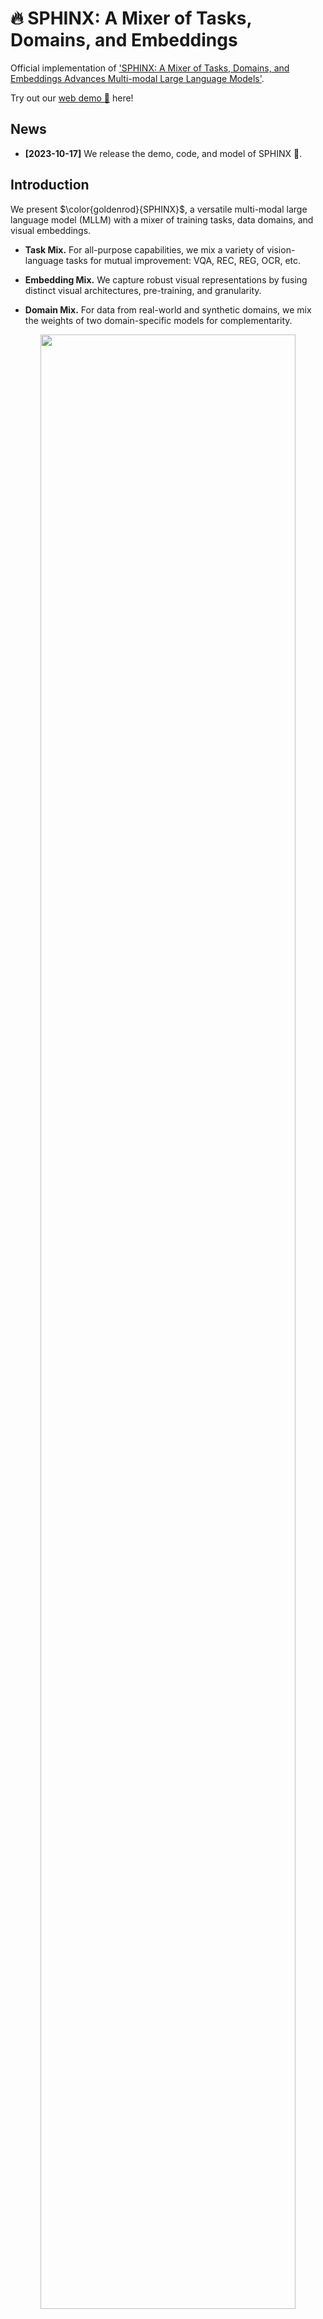 # 🔥 SPHINX: A Mixer of Tasks, Domains, and Embeddings

Official implementation of ['SPHINX: A Mixer of Tasks, Domains, and Embeddings Advances Multi-modal Large Language Models']().

Try out our [web demo 🚀](http://imagebind-llm.opengvlab.com/) here!

## News
* **[2023-10-17]** We release the demo, code, and model of SPHINX 🎉.

## Introduction

We present $\color{goldenrod}{SPHINX}$, a versatile multi-modal large language model (MLLM) with a mixer of training tasks, data domains, and visual embeddings. 

- **Task Mix.** For all-purpose capabilities, we mix a variety of vision-language tasks for mutual improvement: VQA, REC, REG, OCR, etc.

- **Embedding Mix.** We capture robust visual representations by fusing distinct visual architectures, pre-training, and granularity.

- **Domain Mix.** For data from real-world and synthetic domains, we mix the weights of two domain-specific models for complementarity.

<p align="center">                                                                                                                                          <img src="figs/pipeline.png"/ width="90%"> <br>
</p>

## Demo
Via our proposed three-fold mixer, $\color{goldenrod}{SPHINX}$ exhibits superior multi-modal understanding and reasoning powers.
<p align="center">                                                                                                                                          <img src="figs/1.png"/ width="70%"> <br>
</p>
<p align="center">                                                                                                                                          <img src="figs/2.png"/ width="70%"> <br>
</p>
<p align="center">                                                                                                                                          <img src="figs/3.png"/ width="70%"> <br>
</p>
<p align="center">                                                                                                                                          <img src="figs/4.png"/ width="50%"> <br>
</p>
<p align="center">                                                                                                                                          <img src="figs/5.png"/ width="60%"> <br>
</p>

## Evaluation
We provide a comprehensive evaluation of $\color{goldenrod}{SPHINX}$ and showcase results across multiple benchmarks. 

### MLLM Benchmarks
| Method               | POPE | MME<sup>P</sup> | MME<sup>C</sup> | MMB  | MMB<sup>CN</sup> | SEED | LLava<sup>W</sup> | MM-Vet | CCbench | MathVista |
|----------------------|------|------------------|------------------|------|-------------------|------|---------------------|--------|---------|-----------|
| BLIP-2               | 85.3 | 1293.8           | -                | -    | -                 | 46.4 | 38.1                | 22.4   | -       | -         |
| InstructBLIP-7B      | -    | -                | -                | 36   | 23.7              | 53.4 | 60.9                | 26.2   | 12.1    | 25.3      |
| InstructBLIP-13B     | 78.9 | 1212.8           | -                | -    | -                 | -    | 58.2                | 25.6   | -       | -         |
| Shikra               | -    | -                | -                | 58.8 | -                 | -    | -                   | -      | -       | -         |
| LLaMA-AdapterV2      | -    | 1328.40          | 356.43           | -    | -                 | -    | -                   | -      | -       | -         |
| Qwen-VL-7B           | -    | -                | -                | 38.2 | 7.4               | 56.3 | -                   | -      | 5.5     | -         |
| Qwen-VL-7B-Chat      | -    | 1487.58          | **360.71**        | 60.6 | 56.7              | 58.2 | -                   | -      | **39.3** | -      |
| LLaVA1.5-7B          | 85.9 | -                | -                | 64.3 | 58.3              | 58.6 | 63.4                | 30.5   | 16.4    | -         |
| LLaVA1.5-13B         | 85.9 | -                | -                | **67.7** | **63.6** | 61.6 | 70.7                | 35.4   | 26.5    | -         |
| SPHINX               | 80.7 | 1476.1           | 322.2            | 66.9 | 56.2              | 69.14| 73.5                | 36.0   | 25.6    | 27.0      |
| Long-SPHINX          | **90.8** | **1560.2**    | 310.0            | 67.1 | 59.5              | **71.62** | **74.3** | **36.6** | 27.9 | **27.5** |


### Academic Task-oriented Benchmarks
| Method        | OKVQA | VQAV2 | VizWiz | GQA | VSR | ScienceQA | IconVQA | TextVQA | OCR-VQA |
|---------------|-------|-------|--------|-----|-----|-----------|---------|---------|---------|
| BLIP-2        | 45.9  | -     | 19.6   | 41.0| 50.9| -         | 40.6    | -       | 40.6    |
| InstructBLIP  | -     | -     | 33.4   | 49.5| 52.1| -         | 44.8    | -       | 44.8    |
| Shikra        | 47.2  | 77.4  | -      | -   | -   | -         | -       | -       | -       |
| MiniGPT-v2    | 57.8  | -     | **53.6** | 60.1| 62.9| -       | 51.5    | -       | -       |
| Qwen-VL-7B    | 58.6  | 79.5  | 35.2   | 59.3| 63.8| 67.1      | -       | **63.8**| **75.7**|
| Qwen-VL-7B-Chat| 56.6  | 78.2  | 38.9   | 57.5| 61.5| 68.2      | -       | 61.5    | 70.5    |
| LLaVA1.5-7B   | -     | 78.5  | 50     | 62  | -   | 66.8      | -       | 58.2    | -       |
| LLaVA1.5-13B  | -     | 80    | **53.6** | **63.3** | - | **71.6**| -       | 61.3    | -       |
| SPHINX        | 62.08 | 78.08 | 39.91  | 62.59 | 58.5| 66.01    | 50.35   | 51.63   | 66.01   |
| Long-SPHINX   | **62.21** | **80.2** | 46.75 | 62.88 | **65.42** | 70.01| **52.68** | 58.78 | 70.01   |


### REC benchmarks
| Methods           | RefCOCO (val) | RefCOCO (test-A) | RefCOCO (test-B) | RefCOCO+ (val) | RefCOCO+ (test-A) | RefCOCO+ (test-B) | RefCOCOg (val-u) | RefCOCOg (test-u) | Avg     |
|-------------------|---------------|------------------|------------------|----------------|-------------------|-------------------|------------------|-------------------|---------|
| UNINEXT           | 92.64         | 94.33            | 91.46            | 85.24          | 89.63             | 79.79             | 88.73            | 89.37             | 88.90   |
| G-DINO-L          | 90.56         | 93.19            | 88.24            | 82.75          | 88.95             | 75.92             | 86.13            | 87.02             | 86.60   |
| VisionLLM-H       | -             | 86.70            | -                | -              | -                 | -                 | -                | -                 | -       |
| OFA-L             | 79.96         | 83.67            | 76.39            | 68.29          | 76.00             | 61.75             | 67.57            | 67.58             | 72.65   |
| Shikra 7B         | 87.01         | 90.61            | 80.24            | 81.60          | 87.36             | 72.12             | 82.27            | 82.19             | 82.93   |
| Shikra 13B        | 87.83         | 91.11            | 81.81            | 82.89          | 87.79             | 74.41             | 82.64            | 83.16             | 83.96   |
| MiniGPT-v2 7B     | 88.69         | 91.65            | 85.33            | 79.97          | 85.12             | 74.45             | 84.44            | 84.66             | 84.29   |
| MiniGPT-v2 7B-chat| 88.06         | 91.29            | 84.30            | 79.58          | 85.52             | 73.32             | 84.19            | 84.31             | 83.70   |
| Qwen-VL-7B        | 89.36         | 92.26            | 85.34            | 83.12          | 88.25             | 77.21             | 85.58            | 85.48             | 86.45   |
| Qwen-VL-7B-Chat   | 88.55         | 92.27            | 84.51            | 82.82          | 88.59             | 76.79             | 85.96            | 86.32             | 85.74   |
| Sphinix           | 89.15         | 91.37            | 85.13            | 82.77          | 87.29             | 76.85             | 84.87            | 83.65             | 84.12   |
| Sphinix-Long      | **91.05**     | **92.65**        | **86.56**        | **86.64**      | **91.08**         | **80.35**         | **88.19**        | **88.35**         | **88.14**|



## Inference
This section provides a step-by-step guide for hosting a local SPHINX demo. If you're already familiar with the LLAMA2-Accessory toolkit, note that hosting a SPHINX demo follows the same pipeline as hosting demos for the other models supported by LLAMA2-Accessory.

### Installation
SPHINX is built upon LLaMA2-Accessory, please follow the instructions [here](https://llama2-accessory.readthedocs.io/en/latest/install.html) for environment setup.

### Weights
We provide the beta-version checkpoints on [HuggingFace🤗](https://huggingface.co/Alpha-VLLM/LLaMA2-Accessory/tree/main/finetune/mm/sphinx-sft). Please download them to your own machine. The file structure should appear as follows:
```
ckpt_path/
├── consolidated.00-of-02.model.pth
└── consolidated.01-of-02.model.pth
```

### Host Local Demo
Execute the following command for demo hosting:
``` bash
cd LLaMA2-Accessory/accessory
python demos/multi_turn_mm.py --n_gpus=2 \
--tokenizer_path=/path/to/tokenizer.model --llama_type=llama_ens \
--pretrained_path ckpt_path/
```
Explanation of each argument:

+ `--n_gpus`: Number of gpus to use. Utilizing more GPUs will alleviate memory usage on each GPU through model parallelism. Currently, this argument should be set to either 1 or 2, as support for *consolidated ckpt num < gpu num* is not yet available.
+ `--tokenizer_path`: Path to the official LLaMA2 tokenizer. Note that the tokenizer file is the same for both LLaMA and LLaMA2. You may download it from [here](https://huggingface.co/Alpha-VLLM/LLaMA2-Accessory/blob/main/config/tokenizer.model).
+ `--llama_type`: The model architecture of SPHINX is defined in [accessory/model/LLM/llama_ens.py](../accessory/model/LLM/llama_ens.py),  and specifying `--llama_type=llama_ens ` tells the demo program to use this architecture.
+ `--pretrained_path`: The path to pre-trained checkpoint.
